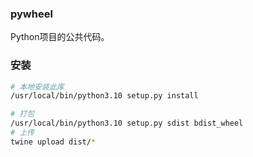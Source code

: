 ### pywheel

Python项目的公共代码。


### 安装

```bash
# 本地安装此库
/usr/local/bin/python3.10 setup.py install
```

```bash
# 打包
/usr/local/bin/python3.10 setup.py sdist bdist_wheel
# 上传
twine upload dist/*              
```

